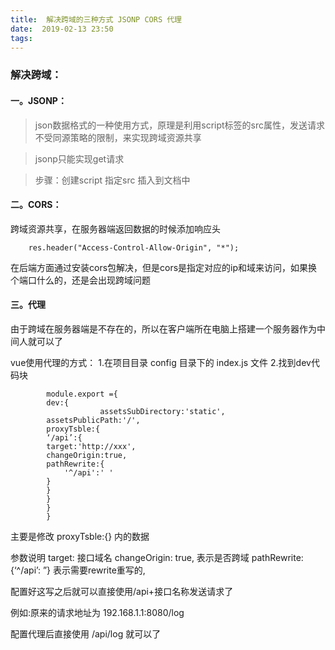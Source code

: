 ```yaml
---
title:  解决跨域的三种方式 JSONP CORS 代理
date:  2019-02-13 23:50
tags:
---
```

### 解决跨域：

#### 一。JSONP：
  > json数据格式的一种使用方式，原理是利用script标签的src属性，发送请求不受同源策略的限制，来实现跨域资源共享

  > jsonp只能实现get请求

  >步骤：创建script 指定src  插入到文档中

#### 二。CORS：

跨域资源共享，在服务器端返回数据的时候添加响应头

        res.header("Access-Control-Allow-Origin", "*");

在后端方面通过安装cors包解决，但是cors是指定对应的ip和域来访问，如果换个端口什么的，还是会出现跨域问题

#### 三。代理

由于跨域在服务器端是不存在的，所以在客户端所在电脑上搭建一个服务器作为中间人就可以了

vue使用代理的方式：
1.在项目目录 config 目录下的 index.js 文件 
2.找到dev代码块

            module.export ={
            dev:{
                        assetsSubDirectory:'static',
            assetsPublicPath:'/',
            proxyTsble:{
            ‘/api’:{
            target:'http://xxx',
            changeOrigin:true,
            pathRewrite:{
                '^/api':' '
            }
            }
            }
            }
            }

主要是修改  proxyTsble:{} 内的数据

参数说明
            target: 接口域名
            changeOrigin: true, 表示是否跨域
            pathRewrite: {‘^/api’: ”} 表示需要rewrite重写的,

配置好这写之后就可以直接使用/api+接口名称发送请求了

例如:原来的请求地址为 192.168.1.1:8080/log

配置代理后直接使用 /api/log 就可以了